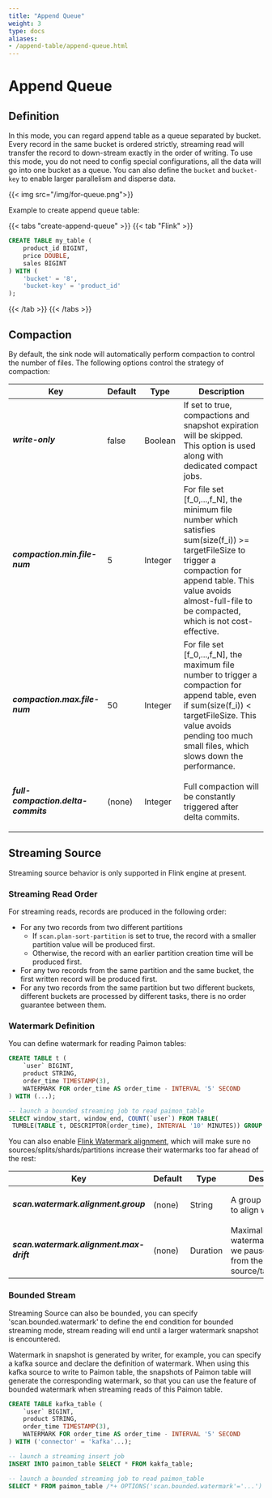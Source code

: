 ```yaml
---
title: "Append Queue"
weight: 3
type: docs
aliases:
- /append-table/append-queue.html
---
```

<!--
Licensed to the Apache Software Foundation (ASF) under one
or more contributor license agreements.  See the NOTICE file
distributed with this work for additional information
regarding copyright ownership.  The ASF licenses this file
to you under the Apache License, Version 2.0 (the
"License"); you may not use this file except in compliance
with the License.  You may obtain a copy of the License at

  http://www.apache.org/licenses/LICENSE-2.0

Unless required by applicable law or agreed to in writing,
software distributed under the License is distributed on an
"AS IS" BASIS, WITHOUT WARRANTIES OR CONDITIONS OF ANY
KIND, either express or implied.  See the License for the
specific language governing permissions and limitations
under the License.
-->

# Append Queue

## Definition

In this mode, you can regard append table as a queue separated by bucket. Every record in the same bucket is ordered strictly,
streaming read will transfer the record to down-stream exactly in the order of writing. To use this mode, you do not need
to config special configurations, all the data will go into one bucket as a queue. You can also define the `bucket` and
`bucket-key` to enable larger parallelism and disperse data.

{{< img src="/img/for-queue.png">}}

Example to create append queue table:

{{< tabs "create-append-queue" >}}
{{< tab "Flink" >}}

```sql
CREATE TABLE my_table (
    product_id BIGINT,
    price DOUBLE,
    sales BIGINT
) WITH (
    'bucket' = '8',
    'bucket-key' = 'product_id'
);
```
{{< /tab >}}
{{< /tabs >}}

## Compaction

By default, the sink node will automatically perform compaction to control the number of files. The following options
control the strategy of compaction:

<table class="configuration table table-bordered">
    <thead>
        <tr>
            <th class="text-left" style="width: 20%">Key</th>
            <th class="text-left" style="width: 15%">Default</th>
            <th class="text-left" style="width: 10%">Type</th>
            <th class="text-left" style="width: 55%">Description</th>
        </tr>
    </thead>
    <tbody>
        <tr>
            <td><h5>write-only</h5></td>
            <td style="word-wrap: break-word;">false</td>
            <td>Boolean</td>
            <td>If set to true, compactions and snapshot expiration will be skipped. This option is used along with dedicated compact jobs.</td>
        </tr>
        <tr>
            <td><h5>compaction.min.file-num</h5></td>
            <td style="word-wrap: break-word;">5</td>
            <td>Integer</td>
            <td>For file set [f_0,...,f_N], the minimum file number which satisfies sum(size(f_i)) &gt;= targetFileSize to trigger a compaction for append table. This value avoids almost-full-file to be compacted, which is not cost-effective.</td>
        </tr>
        <tr>
            <td><h5>compaction.max.file-num</h5></td>
            <td style="word-wrap: break-word;">50</td>
            <td>Integer</td>
            <td>For file set [f_0,...,f_N], the maximum file number to trigger a compaction for append table, even if sum(size(f_i)) &lt; targetFileSize. This value avoids pending too much small files, which slows down the performance.</td>
        </tr>
        <tr>
            <td><h5>full-compaction.delta-commits</h5></td>
            <td style="word-wrap: break-word;">(none)</td>
            <td>Integer</td>
            <td>Full compaction will be constantly triggered after delta commits.</td>
        </tr>
    </tbody>
</table>

## Streaming Source

Streaming source behavior is only supported in Flink engine at present.

### Streaming Read Order

For streaming reads, records are produced in the following order:

* For any two records from two different partitions
    * If `scan.plan-sort-partition` is set to true, the record with a smaller partition value will be produced first.
    * Otherwise, the record with an earlier partition creation time will be produced first.
* For any two records from the same partition and the same bucket, the first written record will be produced first.
* For any two records from the same partition but two different buckets, different buckets are processed by different tasks, there is no order guarantee between them.

### Watermark Definition

You can define watermark for reading Paimon tables:

```sql
CREATE TABLE t (
    `user` BIGINT,
    product STRING,
    order_time TIMESTAMP(3),
    WATERMARK FOR order_time AS order_time - INTERVAL '5' SECOND
) WITH (...);

-- launch a bounded streaming job to read paimon_table
SELECT window_start, window_end, COUNT(`user`) FROM TABLE(
 TUMBLE(TABLE t, DESCRIPTOR(order_time), INTERVAL '10' MINUTES)) GROUP BY window_start, window_end;
```

You can also enable [Flink Watermark alignment](https://nightlies.apache.org/flink/flink-docs-stable/docs/dev/datastream/event-time/generating_watermarks/#watermark-alignment-_beta_),
which will make sure no sources/splits/shards/partitions increase their watermarks too far ahead of the rest:

<table class="configuration table table-bordered">
    <thead>
        <tr>
            <th class="text-left" style="width: 20%">Key</th>
            <th class="text-left" style="width: 15%">Default</th>
            <th class="text-left" style="width: 10%">Type</th>
            <th class="text-left" style="width: 55%">Description</th>
        </tr>
    </thead>
    <tbody>
        <tr>
            <td><h5>scan.watermark.alignment.group</h5></td>
            <td style="word-wrap: break-word;">(none)</td>
            <td>String</td>
            <td>A group of sources to align watermarks.</td>
        </tr>
        <tr>
            <td><h5>scan.watermark.alignment.max-drift</h5></td>
            <td style="word-wrap: break-word;">(none)</td>
            <td>Duration</td>
            <td>Maximal drift to align watermarks, before we pause consuming from the source/task/partition.</td>
        </tr>
    </tbody>
</table>

### Bounded Stream

Streaming Source can also be bounded, you can specify 'scan.bounded.watermark' to define the end condition for bounded streaming mode, stream reading will end until a larger watermark snapshot is encountered.

Watermark in snapshot is generated by writer, for example, you can specify a kafka source and declare the definition of watermark.
When using this kafka source to write to Paimon table, the snapshots of Paimon table will generate the corresponding watermark,
so that you can use the feature of bounded watermark when streaming reads of this Paimon table.

```sql
CREATE TABLE kafka_table (
    `user` BIGINT,
    product STRING,
    order_time TIMESTAMP(3),
    WATERMARK FOR order_time AS order_time - INTERVAL '5' SECOND
) WITH ('connector' = 'kafka'...);

-- launch a streaming insert job
INSERT INTO paimon_table SELECT * FROM kakfa_table;

-- launch a bounded streaming job to read paimon_table
SELECT * FROM paimon_table /*+ OPTIONS('scan.bounded.watermark'='...') */;
```
